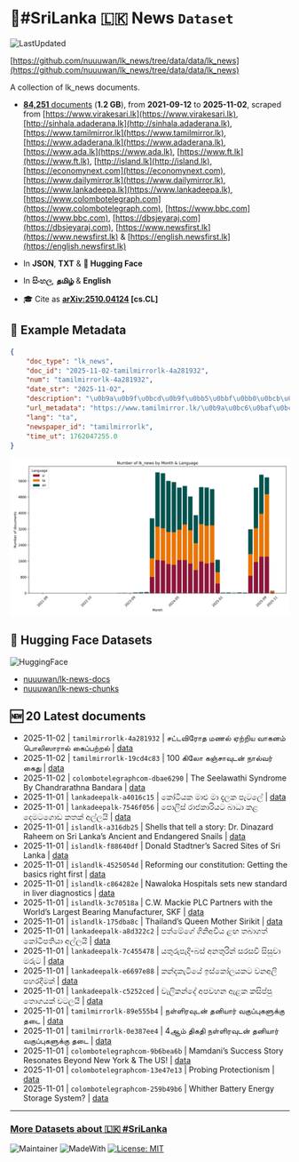 # 📄#SriLanka 🇱🇰 News `Dataset`

![LastUpdated](https://img.shields.io/badge/last_updated-2025--11--02_07:15:45-green)

[https://github.com/nuuuwan/lk_news/tree/data/data/lk_news](https://github.com/nuuuwan/lk_news/tree/data/data/lk_news)

A collection of lk_news documents.

- [**84,251** documents](https://github.com/nuuuwan/lk_news/tree/data/data/lk_news) (**1.2 GB**), from **2021-09-12** to **2025-11-02**, scraped from [https://www.virakesari.lk](https://www.virakesari.lk), [http://sinhala.adaderana.lk](http://sinhala.adaderana.lk), [https://www.tamilmirror.lk](https://www.tamilmirror.lk), [https://www.adaderana.lk](https://www.adaderana.lk), [https://www.ada.lk](https://www.ada.lk), [https://www.ft.lk](https://www.ft.lk), [http://island.lk](http://island.lk), [https://economynext.com](https://economynext.com), [https://www.dailymirror.lk](https://www.dailymirror.lk), [https://www.lankadeepa.lk](https://www.lankadeepa.lk), [https://www.colombotelegraph.com](https://www.colombotelegraph.com), [https://www.bbc.com](https://www.bbc.com), [https://dbsjeyaraj.com](https://dbsjeyaraj.com), [https://www.newsfirst.lk](https://www.newsfirst.lk) & [https://english.newsfirst.lk](https://english.newsfirst.lk)

- In **JSON**, **TXT** & **🤗 Hugging Face**

- In **සිංහල**, **தமிழ்** & **English**

- 🎓 Cite as **[arXiv:2510.04124](https://arxiv.org/abs/2510.04124) [cs.CL]**

## 📝 Example Metadata

```json
{
    "doc_type": "lk_news",
    "doc_id": "2025-11-02-tamilmirrorlk-4a281932",
    "num": "tamilmirrorlk-4a281932",
    "date_str": "2025-11-02",
    "description": "\u0b9a\u0b9f\u0bcd\u0b9f\u0bb5\u0bbf\u0bb0\u0bcb\u0ba4 \u0bae\u0ba3\u0bb2\u0bcd \u0b8f\u0bb1\u0bcd\u0bb1\u0bbf\u0baf \u0bb5\u0bbe\u0b95\u0ba9\u0bae\u0bcd \u0baa\u0bca\u0bb2\u0bbf\u0bb8\u0bbe\u0bb0\u0bbe\u0bb2\u0bcd \u0b95\u0bc8\u0baa\u0bcd\u0baa\u0bb1\u0bcd\u0bb1\u0bb2\u0bcd",
    "url_metadata": "https://www.tamilmirror.lk/\u0b9a\u0bc6\u0baf\u0bcd\u0ba4\u0bbf\u0b95\u0bb3\u0bcd/\u0b9a\u0b9f\u0bcd\u0b9f\u0bb5\u0bbf\u0bb0\u0bcb\u0ba4-\u0bae\u0ba3\u0bb2\u0bcd-\u0b8f\u0bb1\u0bcd\u0bb1\u0bbf\u0baf-\u0bb5\u0bbe\u0b95\u0ba9\u0bae\u0bcd-\u0baa\u0bca\u0bb2\u0bbf\u0bb8\u0bbe\u0bb0\u0bbe\u0bb2\u0bcd-\u0b95\u0bc8\u0baa\u0bcd\u0baa\u0bb1\u0bcd\u0bb1\u0bb2\u0bcd/175-367184",
    "lang": "ta",
    "newspaper_id": "tamilmirrorlk",
    "time_ut": 1762047255.0
}
```

![Chart](https://raw.githubusercontent.com/nuuuwan/lk_news/refs/heads/data/data/lk_news/docs_by_month_and_lang.png)

## 🤗 Hugging Face Datasets

![HuggingFace](https://img.shields.io/badge/-HuggingFace-FDEE21?style=for-the-badge&logo=HuggingFace)

- [nuuuwan/lk-news-docs](https://huggingface.co/datasets/nuuuwan/lk-news-docs)
- [nuuuwan/lk-news-chunks](https://huggingface.co/datasets/nuuuwan/lk-news-chunks)

## 🆕 20 Latest documents

- 2025-11-02 | `tamilmirrorlk-4a281932` | சட்டவிரோத மணல் ஏற்றிய வாகனம் பொலிஸாரால் கைப்பற்றல் | [data](https://github.com/nuuuwan/lk_news/tree/data/data/lk_news/2020s/2025/2025-11-02-tamilmirrorlk-4a281932)
- 2025-11-02 | `tamilmirrorlk-19cd4c83` | 100 கிலோ கஞ்சாவுடன் நால்வர் கைது | [data](https://github.com/nuuuwan/lk_news/tree/data/data/lk_news/2020s/2025/2025-11-02-tamilmirrorlk-19cd4c83)
- 2025-11-02 | `colombotelegraphcom-dbae6290` | The Seelawathi Syndrome By Chandrarathna Bandara | [data](https://github.com/nuuuwan/lk_news/tree/data/data/lk_news/2020s/2025/2025-11-02-colombotelegraphcom-dbae6290)
- 2025-11-01 | `lankadeepalk-a4016c15` | කෝටියක මාළු මා දැලක පැටලේ | [data](https://github.com/nuuuwan/lk_news/tree/data/data/lk_news/2020s/2025/2025-11-01-lankadeepalk-a4016c15)
- 2025-11-01 | `lankadeepalk-7546f056` | පොලිස් රාජකාරියට බාධා කළ දෙමටගොඩ කතක් අල්ලයි | [data](https://github.com/nuuuwan/lk_news/tree/data/data/lk_news/2020s/2025/2025-11-01-lankadeepalk-7546f056)
- 2025-11-01 | `islandlk-a316db25` | Shells that tell a story: Dr. Dinazard Raheem on Sri Lanka’s Ancient and Endangered Snails | [data](https://github.com/nuuuwan/lk_news/tree/data/data/lk_news/2020s/2025/2025-11-01-islandlk-a316db25)
- 2025-11-01 | `islandlk-f88640df` | Donald Stadtner’s Sacred Sites of Sri Lanka | [data](https://github.com/nuuuwan/lk_news/tree/data/data/lk_news/2020s/2025/2025-11-01-islandlk-f88640df)
- 2025-11-01 | `islandlk-4525054d` | Reforming our constitution: Getting the basics right first | [data](https://github.com/nuuuwan/lk_news/tree/data/data/lk_news/2020s/2025/2025-11-01-islandlk-4525054d)
- 2025-11-01 | `islandlk-c864282e` | Nawaloka Hospitals sets new standard in liver diagnostics | [data](https://github.com/nuuuwan/lk_news/tree/data/data/lk_news/2020s/2025/2025-11-01-islandlk-c864282e)
- 2025-11-01 | `islandlk-3c70518a` | C.W. Mackie PLC Partners with the World’s Largest Bearing Manufacturer, SKF | [data](https://github.com/nuuuwan/lk_news/tree/data/data/lk_news/2020s/2025/2025-11-01-islandlk-3c70518a)
- 2025-11-01 | `islandlk-175dba8c` | Thailand’s Queen Mother Sirikit | [data](https://github.com/nuuuwan/lk_news/tree/data/data/lk_news/2020s/2025/2025-11-01-islandlk-175dba8c)
- 2025-11-01 | `lankadeepalk-a8d322c2` | පත්මේගේ ගිනිඅවිය ළඟ තබාගත් කෝටිපතියා අල්ලයි | [data](https://github.com/nuuuwan/lk_news/tree/data/data/lk_news/2020s/2025/2025-11-01-lankadeepalk-a8d322c2)
- 2025-11-01 | `lankadeepalk-7c455478` | යතුරුපැදි-බස් අනතුරින් සරසවි සිසුවා මරුට | [data](https://github.com/nuuuwan/lk_news/tree/data/data/lk_news/2020s/2025/2025-11-01-lankadeepalk-7c455478)
- 2025-11-01 | `lankadeepalk-e6697e88` | කන්දකැටියේ ඉස්කෝලයකට වනඅලි පහරදීමක් | [data](https://github.com/nuuuwan/lk_news/tree/data/data/lk_news/2020s/2025/2025-11-01-lankadeepalk-e6697e88)
- 2025-11-01 | `lankadeepalk-c5252ced` | වැලිකන්දේ අපවහන ඇළක කසිප්පු තොගයක් වටලයි | [data](https://github.com/nuuuwan/lk_news/tree/data/data/lk_news/2020s/2025/2025-11-01-lankadeepalk-c5252ced)
- 2025-11-01 | `tamilmirrorlk-89e555b4` | நள்ளிரவுடன் தனியார் வகுப்புகளுக்கு தடை | [data](https://github.com/nuuuwan/lk_news/tree/data/data/lk_news/2020s/2025/2025-11-01-tamilmirrorlk-89e555b4)
- 2025-11-01 | `tamilmirrorlk-0e387ee4` | 4ஆம் திகதி நள்ளிரவுடன் தனியார் வகுப்புகளுக்கு தடை | [data](https://github.com/nuuuwan/lk_news/tree/data/data/lk_news/2020s/2025/2025-11-01-tamilmirrorlk-0e387ee4)
- 2025-11-01 | `colombotelegraphcom-9b6bea6b` | Mamdani’s Success Story Resonates Beyond New York & The US! | [data](https://github.com/nuuuwan/lk_news/tree/data/data/lk_news/2020s/2025/2025-11-01-colombotelegraphcom-9b6bea6b)
- 2025-11-01 | `colombotelegraphcom-13e47e13` | Probing Protectionism | [data](https://github.com/nuuuwan/lk_news/tree/data/data/lk_news/2020s/2025/2025-11-01-colombotelegraphcom-13e47e13)
- 2025-11-01 | `colombotelegraphcom-259b49b6` | Whither Battery Energy Storage System? | [data](https://github.com/nuuuwan/lk_news/tree/data/data/lk_news/2020s/2025/2025-11-01-colombotelegraphcom-259b49b6)

---

### [More Datasets about 🇱🇰 #SriLanka](https://github.com/nuuuwan/lk_datasets)

![Maintainer](https://img.shields.io/badge/maintainer-nuuuwan-red)
![MadeWith](https://img.shields.io/badge/made_with-python-blue)
[![License: MIT](https://img.shields.io/badge/License-MIT-yellow.svg)](https://opensource.org/licenses/MIT)
